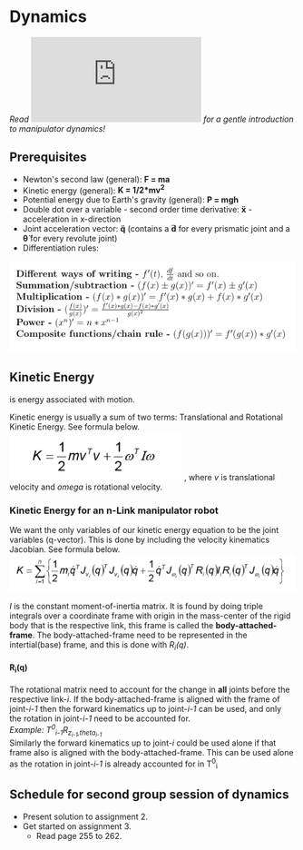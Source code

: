 
# Dynamics
*Read ![dynamics_overview.pdf](https://github.uio.no/INF3480/Groupsessions/blob/2020/dynamics/dynamics_overview.pdf) for a gentle introduction to manipulator dynamics!*

## Prerequisites
* Newton's second law (general): **F = ma**
* Kinetic energy (general): <strong>K = 1/2*mv<sup>2</sup></strong>
* Potential energy due to Earth's gravity (general): **P = mgh**
* Double dot over a variable - second order time derivative: **&#7821;** - acceleration in x-direction
* Joint acceleration vector: **q&#776;** (contains a **d&#776;** for every prismatic joint and a **&theta;&#776;** for every revolute joint)
* Differentiation rules:

![Alt text](diff_rules.png?raw=true)

## Kinetic Energy
is energy associated with motion. 

Kinetic energy is usually a sum of two terms: Translational and Rotational Kinetic Energy. See formula below.
![Alt text](images/kinetic-energy.png?raw=true)
, where *v* is translational velocity and *omega* is rotational velocity.

### Kinetic Energy for an n-Link manipulator robot
We want the only variables of our kinetic energy equation to be the joint variables (q-vector).
This is done by including the velocity kinematics Jacobian. See formula below.
![Alt text](images/kinetic-nLink.png?raw=true)

*I* is the constant moment-of-inertia matrix. It is found by doing triple integrals over a coordinate frame with origin in the mass-center of the rigid body that is the respective link, this frame is called the **body-attached-frame**.
The body-attached-frame need to be represented in the intertial(base) frame, and this is done with *R<sub>i</sub>(q)*. 

#### R<sub>i</sub>(q)
The rotational matrix need to account for the change in **all** joints before the respective link-*i*. 
If the body-attached-frame is aligned with the frame of joint-*i-1* then the forward kinematics up to joint-*i-1* can be used, and only the rotation in joint-*i-1* need to be accounted for. <br>
   *Example: T<sup>0</sup><sub>i-1</sub>R<sub>z<sub>i-1</sub>,theta<sub>i-1</sub></sub>* <br>
Similarly the forward kinematics up to joint-*i* could be used alone if that frame also is aligned with the body-attached-frame. This can be used alone as the rotation in joint-*i-1* is already accounted for in T<sup>0</sup><sub>i</sub>



## Schedule for second group session of dynamics
* Present solution to assignment 2.
* Get started on assignment 3. 
    * Read page 255 to 262. 
